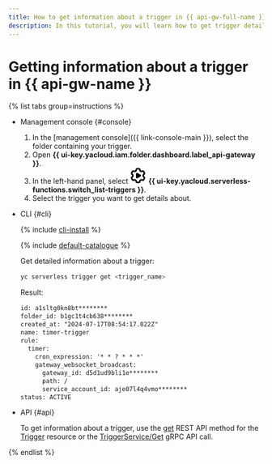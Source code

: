 ```yaml
---
title: How to get information about a trigger in {{ api-gw-full-name }}
description: In this tutorial, you will learn how to get trigger details in {{ api-gw-full-name }}.
---
```


# Getting information about a trigger in {{ api-gw-name }}

{% list tabs group=instructions %}

- Management console {#console}

  1. In the [management console]({{ link-console-main }}), select the folder containing your trigger.
  1. Open **{{ ui-key.yacloud.iam.folder.dashboard.label_api-gateway }}**.
  1. In the left-hand panel, select ![image](../../../_assets/console-icons/gear-play.svg) **{{ ui-key.yacloud.serverless-functions.switch_list-triggers }}**.
  1. Select the trigger you want to get details about.

- CLI {#cli}

    {% include [cli-install](../../../_includes/cli-install.md) %}

    {% include [default-catalogue](../../../_includes/default-catalogue.md) %}

    Get detailed information about a trigger:

    ```bash
    yc serverless trigger get <trigger_name>
    ```

    Result:

    ```text
    id: a1sltg0kn8bt********
    folder_id: b1gc1t4cb638********
    created_at: "2024-07-17T08:54:17.022Z"
    name: timer-trigger
    rule:
      timer:
        cron_expression: '* * ? * * *'
        gateway_websocket_broadcast:
          gateway_id: d5d1ud9bli1e********
          path: /
          service_account_id: aje07l4q4vmo********
    status: ACTIVE
    ```

- API {#api}

  To get information about a trigger, use the [get](../../triggers/api-ref/Trigger/get.md) REST API method for the [Trigger](../../triggers/api-ref/Trigger/index.md) resource or the [TriggerService/Get](../../triggers/api-ref/grpc/Trigger/get.md) gRPC API call.

{% endlist %}
